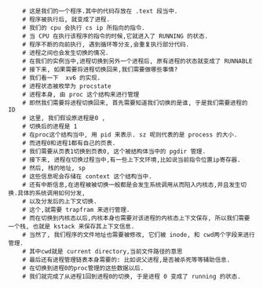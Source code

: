         # 这是我们的一个程序.其中的代码存放在 .text 段当中.
        # 程序被执行后, 就变成了进程.
        # 我们的 cpu 会执行 cs ip 所指向的指令.
        # 当 CPU 在执行该程序的指令的时候,它就进入了 RUNNING 的状态.
        # 程序不断的向前执行, 遇到循环等分支,会重复执行部分代码.
        # 进程之间也会发生切换的情况.
        # 在我们的实例当中,进程切换到另外一个进程后, 原有进程的状态就变成了 RUNNABLE
        # 接下来, 如果需要将进程切换回来,我们需要做哪些事情?
        # 我们看一下  xv6 的实现.
        # 进程状态被枚举为 procstate
        # 进程本身, 由 proc 这个结构来进行管理
        # 即然我们需要将进程切换回来, 首先需要知道我们切换的是谁, 于是我们需要进程的 ID
        # 这里, 我们假设原进程是0 , 
        # 切换后的进程是 1
        # 在proc这个结构当中, 用 pid 来表示. sz 呢则代表的是 process 的大小.
        # 而进程0和进程1都有自己的页表.
        # 我们需要从页表1切换到页表0, 这个被结构体当中的 pgdir 管理.
        # 接下来, 进程在切换过程当中,有一些上下文环境,比如说当前指令位置ip寄存器.
        # 然后, 栈的地址, sp 
        # 这些信息呢会存储在 context 这个结构当中.
        # 还有中断信息,在进程被被切换一般都是会发生系统调用从而陷入内核态,并且发生切换.具体的系统调用如何分发,
        # 以及分发后的上下文切换.
        # 这个,就需要 trapfram 来进行管理.
        # 而在切换到内核态以后,内核本身也需要对该进程的内核态上下文保存, 所以我们需要一个栈, 也就是 kstack 来保存其上下文信息.
        # 当然了, 我们程序的文件地址也需要被修改, 它们被 inode, 和 cwd两个字段来进行管理.
        # 其中cwd就是 current directory,当前文件路径的意思
        # 最后还有进程管理链表本身需要的: 比如说父进程,是否被杀死等等辅助信息.
        # 在切换到进程0的proc管理的这些数据以后.
        # 我们就完成了从进程1回到进程0的切换, 于是进程 0 变成了 running 的状态.
